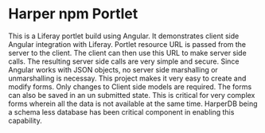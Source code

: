 # Harper npm Portlet
This is a Liferay portlet build using Angular.
It demonstrates client side Angular integration with Liferay.
Portlet resource URL is passed from the server to the client.  The client can then use this URL to make server side calls.
The resulting server side calls are very simple and secure. Since Angular works with JSON objects, no server side marshalling or unmarshalling is necessay.
This project makes it very easy to create and modify forms. Only changes to Client side models are required. 
The forms can also be saved in an un submitted state. This is critical for very complex forms wherein all the data is not available at the same time.  HarperDB being a schema less database has been critical component in enabling this capability.

